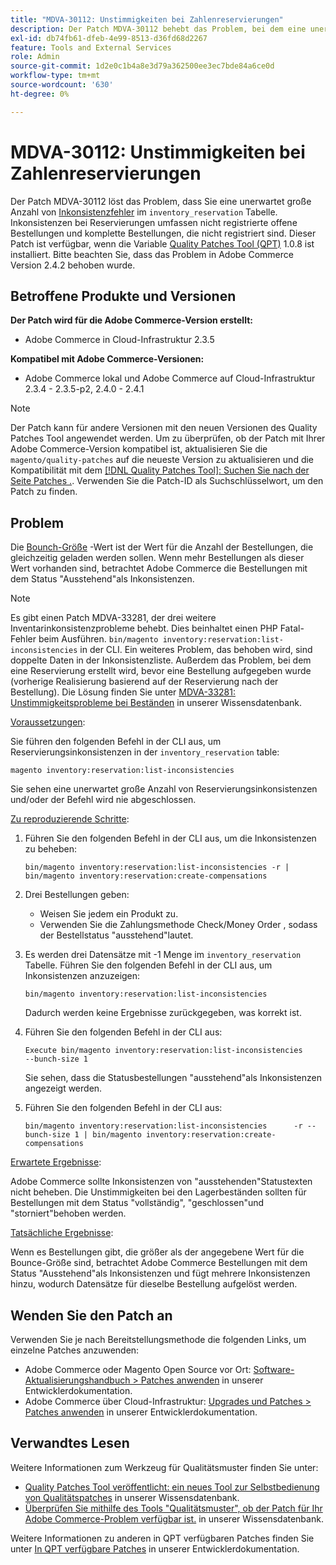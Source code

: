 ```yaml
---
title: "MDVA-30112: Unstimmigkeiten bei Zahlenreservierungen"
description: Der Patch MDVA-30112 behebt das Problem, bei dem eine unerwartet große Anzahl von [Reservierungsinkonsistenzen](https://devdocs.magento.com/guides/v2.4/inventory/inventory-cli-reference.html#what-causes-reservation-inconsistencies) in der Tabelle "inventory_reservation"vorhanden ist. Inkonsistenzen bei Reservierungen umfassen nicht registrierte offene Bestellungen und komplette Bestellungen, die nicht registriert sind. Dieser Patch ist verfügbar, wenn das [Quality Patches Tool (QPT)](/help/announcements/adobe-commerce-announcements/magento-quality-patches-released-new-tool-to-self-serve-quality-patches.md) 1.0.8 installiert ist. Bitte beachten Sie, dass das Problem in Adobe Commerce Version 2.4.2 behoben wurde.
exl-id: db74fb61-dfeb-4e99-8513-d36fd68d2267
feature: Tools and External Services
role: Admin
source-git-commit: 1d2e0c1b4a8e3d79a362500ee3ec7bde84a6ce0d
workflow-type: tm+mt
source-wordcount: '630'
ht-degree: 0%

---
```


# MDVA-30112: Unstimmigkeiten bei Zahlenreservierungen

Der Patch MDVA-30112 löst das Problem, dass Sie eine unerwartet große Anzahl von [Inkonsistenzfehler](https://devdocs.magento.com/guides/v2.4/inventory/inventory-cli-reference.html#what-causes-reservation-inconsistencies) im `inventory_reservation` Tabelle. Inkonsistenzen bei Reservierungen umfassen nicht registrierte offene Bestellungen und komplette Bestellungen, die nicht registriert sind. Dieser Patch ist verfügbar, wenn die Variable [Quality Patches Tool (QPT)](/help/announcements/adobe-commerce-announcements/magento-quality-patches-released-new-tool-to-self-serve-quality-patches.md) 1.0.8 ist installiert. Bitte beachten Sie, dass das Problem in Adobe Commerce Version 2.4.2 behoben wurde.

## Betroffene Produkte und Versionen

**Der Patch wird für die Adobe Commerce-Version erstellt:**

* Adobe Commerce in Cloud-Infrastruktur 2.3.5

**Kompatibel mit Adobe Commerce-Versionen:**

* Adobe Commerce lokal und Adobe Commerce auf Cloud-Infrastruktur 2.3.4 - 2.3.5-p2, 2.4.0 - 2.4.1

>[!NOTE]
>
>Der Patch kann für andere Versionen mit den neuen Versionen des Quality Patches Tool angewendet werden. Um zu überprüfen, ob der Patch mit Ihrer Adobe Commerce-Version kompatibel ist, aktualisieren Sie die `magento/quality-patches` auf die neueste Version zu aktualisieren und die Kompatibilität mit dem [[!DNL Quality Patches Tool]: Suchen Sie nach der Seite Patches .](https://devdocs.magento.com/quality-patches/tool.html#patch-grid). Verwenden Sie die Patch-ID als Suchschlüsselwort, um den Patch zu finden.

## Problem

Die [Bounch-Größe](https://devdocs.magento.com/guides/v2.4/inventory/inventory-cli-reference.html#list-inconsistencies-command) -Wert ist der Wert für die Anzahl der Bestellungen, die gleichzeitig geladen werden sollen. Wenn mehr Bestellungen als dieser Wert vorhanden sind, betrachtet Adobe Commerce die Bestellungen mit dem Status &quot;Ausstehend&quot;als Inkonsistenzen.

>[!NOTE]
>
>Es gibt einen Patch MDVA-33281, der drei weitere Inventarinkonsistenzprobleme behebt. Dies beinhaltet einen PHP Fatal-Fehler beim Ausführen. `bin/magento inventory:reservation:list-inconsistencies` in der CLI. Ein weiteres Problem, das behoben wird, sind doppelte Daten in der Inkonsistenzliste. Außerdem das Problem, bei dem eine Reservierung erstellt wird, bevor eine Bestellung aufgegeben wurde (vorherige Realisierung basierend auf der Reservierung nach der Bestellung). Die Lösung finden Sie unter [MDVA-33281: Unstimmigkeitsprobleme bei Beständen](/help/support-tools/patches-available-in-qpt-tool/v1-0-14/mdva-33281-magento-patch-inventory-inconsistency-issues.md) in unserer Wissensdatenbank.

<u>Voraussetzungen</u>:

Sie führen den folgenden Befehl in der CLI aus, um Reservierungsinkonsistenzen in der `inventory_reservation` table:

```
magento inventory:reservation:list-inconsistencies
```

Sie sehen eine unerwartet große Anzahl von Reservierungsinkonsistenzen und/oder der Befehl wird nie abgeschlossen.

<u>Zu reproduzierende Schritte</u>:

1. Führen Sie den folgenden Befehl in der CLI aus, um die Inkonsistenzen zu beheben:

   ```
   bin/magento inventory:reservation:list-inconsistencies -r | bin/magento inventory:reservation:create-compensations
   ```

1. Drei Bestellungen geben:
   * Weisen Sie jedem ein Produkt zu.
   * Verwenden Sie die Zahlungsmethode Check/Money Order , sodass der Bestellstatus &quot;ausstehend&quot;lautet.
1. Es werden drei Datensätze mit -1 Menge im `inventory_reservation` Tabelle. Führen Sie den folgenden Befehl in der CLI aus, um Inkonsistenzen anzuzeigen:

   ```
   bin/magento inventory:reservation:list-inconsistencies
   ```

   Dadurch werden keine Ergebnisse zurückgegeben, was korrekt ist.

1. Führen Sie den folgenden Befehl in der CLI aus:

   ```
   Execute bin/magento inventory:reservation:list-inconsistencies      --bunch-size 1
   ```

   Sie sehen, dass die Statusbestellungen &quot;ausstehend&quot;als Inkonsistenzen angezeigt werden.

1. Führen Sie den folgenden Befehl in der CLI aus:

   ```
   bin/magento inventory:reservation:list-inconsistencies      -r --bunch-size 1 | bin/magento inventory:reservation:create-compensations
   ```

<u>Erwartete Ergebnisse</u>:

Adobe Commerce sollte Inkonsistenzen von &quot;ausstehenden&quot;Statustexten nicht beheben. Die Unstimmigkeiten bei den Lagerbeständen sollten für Bestellungen mit dem Status &quot;vollständig&quot;, &quot;geschlossen&quot;und &quot;storniert&quot;behoben werden.

<u>Tatsächliche Ergebnisse</u>:

Wenn es Bestellungen gibt, die größer als der angegebene Wert für die Bounce-Größe sind, betrachtet Adobe Commerce Bestellungen mit dem Status &quot;Ausstehend&quot;als Inkonsistenzen und fügt mehrere Inkonsistenzen hinzu, wodurch Datensätze für dieselbe Bestellung aufgelöst werden.

## Wenden Sie den Patch an

Verwenden Sie je nach Bereitstellungsmethode die folgenden Links, um einzelne Patches anzuwenden:

* Adobe Commerce oder Magento Open Source vor Ort: [Software-Aktualisierungshandbuch > Patches anwenden](https://devdocs.magento.com/guides/v2.4/comp-mgr/patching/mqp.html) in unserer Entwicklerdokumentation.
* Adobe Commerce über Cloud-Infrastruktur: [Upgrades und Patches > Patches anwenden](https://devdocs.magento.com/cloud/project/project-patch.html) in unserer Entwicklerdokumentation.

## Verwandtes Lesen

Weitere Informationen zum Werkzeug für Qualitätsmuster finden Sie unter:

* [Quality Patches Tool veröffentlicht: ein neues Tool zur Selbstbedienung von Qualitätspatches](/help/announcements/adobe-commerce-announcements/magento-quality-patches-released-new-tool-to-self-serve-quality-patches.md) in unserer Wissensdatenbank.
* [Überprüfen Sie mithilfe des Tools &quot;Qualitätsmuster&quot;, ob der Patch für Ihr Adobe Commerce-Problem verfügbar ist.](/help/support-tools/patches-available-in-qpt-tool/check-patch-for-magento-issue-with-magento-quality-patches.md) in unserer Wissensdatenbank.

Weitere Informationen zu anderen in QPT verfügbaren Patches finden Sie unter [In QPT verfügbare Patches](https://devdocs.magento.com/quality-patches/tool.html#patch-grid) in unserer Entwicklerdokumentation.
